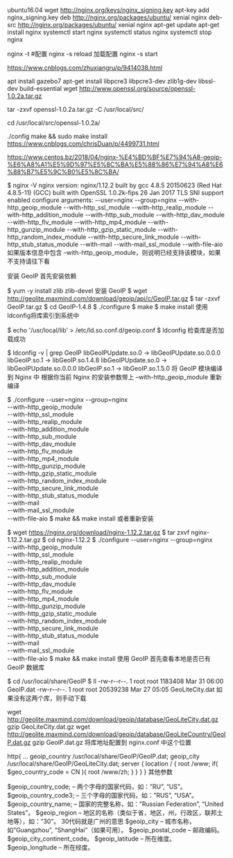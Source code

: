 

ubuntu16.04
wget http://nginx.org/keys/nginx_signing.key
apt-key add nginx_signing.key
deb http://nginx.org/packages/ubuntu/ xenial nginx
deb-src http://nginx.org/packages/ubuntu/ xenial nginx
apt-get update
apt-get install nginx
systemctl start nginx
systemctl status nginx
systemctl stop nginx

nginx -t #配置
nginx -s reload 加载配置
nginx -s start

https://www.cnblogs.com/zhuxiangru/p/9414038.html

apt install gazebo7
apt-get install libpcre3 libpcre3-dev zlib1g-dev libssl-dev build-essential
wget http://www.openssl.org/source/openssl-1.0.2a.tar.gz

 tar -zxvf openssl-1.0.2a.tar.gz -C /usr/local/src/

cd /usr/local/src/openssl-1.0.2a/

 ./config
 make && sudo make install
 https://www.cnblogs.com/chrisDuan/p/4499731.html


https://www.centos.bz/2018/04/nginx-%E4%BD%BF%E7%94%A8-geoip-%E6%A8%A1%E5%9D%97%E5%8C%BA%E5%88%86%E7%94%A8%E6%88%B7%E5%9C%B0%E5%8C%BA/



$ nginx -V
nginx version: nginx/1.12.2
built by gcc 4.8.5 20150623 (Red Hat 4.8.5-11) (GCC)
built with OpenSSL 1.0.2k-fips  26 Jan 2017
TLS SNI support enabled
configure arguments: --user=nginx --group=nginx --with-http_geoip_module --with-http_ssl_module --with-http_realip_module --with-http_addition_module --with-http_sub_module --with-http_dav_module --with-http_flv_module --with-http_mp4_module --with-http_gunzip_module --with-http_gzip_static_module --with-http_random_index_module --with-http_secure_link_module --with-http_stub_status_module --with-mail --with-mail_ssl_module --with-file-aio
如果版本信息中包含 –with-http_geoip_module，则说明已经支持该模块，如果不支持请往下看

安装 GeoIP
首先安装依赖

$ yum -y install zlib zlib-devel
安装 GeoIP
$ wget http://geolite.maxmind.com/download/geoip/api/c/GeoIP.tar.gz
$ tar -zxvf GeoIP.tar.gz
$ cd GeoIP-1.4.8
$ ./configure
$ make
$ make install
使用ldconfig将库索引到系统中

$ echo '/usr/local/lib' > /etc/ld.so.conf.d/geoip.conf
$ ldconfig
检查库是否加载成功

$ ldconfig -v | grep GeoIP
libGeoIPUpdate.so.0 -> libGeoIPUpdate.so.0.0.0
libGeoIP.so.1 -> libGeoIP.so.1.4.8
libGeoIPUpdate.so.0 -> libGeoIPUpdate.so.0.0.0
libGeoIP.so.1 -> libGeoIP.so.1.5.0
将 GeoIP 模块编译到 Nginx 中
根据你当前 Nginx 的安装参数带上 –with-http_geoip_module 重新编译

$ ./configure --user=nginx --group=nginx \
    --with-http_geoip_module \
    --with-http_ssl_module \
    --with-http_realip_module \
    --with-http_addition_module \
    --with-http_sub_module \
    --with-http_dav_module \
    --with-http_flv_module \
    --with-http_mp4_module \
    --with-http_gunzip_module \
    --with-http_gzip_static_module \
    --with-http_random_index_module \
    --with-http_secure_link_module \
    --with-http_stub_status_module \
    --with-mail \
    --with-mail_ssl_module \
    --with-file-aio
$ make && make install
或者重新安装

$ wget https://nginx.org/download/nginx-1.12.2.tar.gz
$ tar zxvf nginx-1.12.2.tar.gz
$ cd nginx-1.12.2
$ ./configure --user=nginx --group=nginx \
    --with-http_geoip_module \
    --with-http_ssl_module \
    --with-http_realip_module \
    --with-http_addition_module \
    --with-http_sub_module \
    --with-http_dav_module \
    --with-http_flv_module \
    --with-http_mp4_module \
    --with-http_gunzip_module \
    --with-http_gzip_static_module \
    --with-http_random_index_module \
    --with-http_secure_link_module \
    --with-http_stub_status_module \
    --with-mail \
    --with-mail_ssl_module \
    --with-file-aio
$ make && make install
使用 GeoIP
首先查看本地是否已有 GeoIP 数据库

$ cd /usr/local/share/GeoIP
$ ll
-rw-r--r--. 1 root root  1183408 Mar 31 06:00 GeoIP.dat
-rw-r--r--. 1 root root 20539238 Mar 27 05:05 GeoLiteCity.dat
如果没有这两个库，则手动下载

wget http://geolite.maxmind.com/download/geoip/database/GeoLiteCity.dat.gz
gzip GeoLiteCity.dat.gz
wget http://geolite.maxmind.com/download/geoip/database/GeoLiteCountry/GeoIP.dat.gz
gzip GeoIP.dat.gz
将库地址配置到 nginx.conf 中这个位置

http{
    ...
    geoip_country /usr/local/share/GeoIP/GeoIP.dat;
    geoip_city /usr/local/share/GeoIP/GeoLiteCity.dat;
    server {
        location / {
            root /www;
            if( $geo_country_code = CN ){
                root /www/zh;
            }
        }
    }
}
其他参数

$geoip_country_code; – 两个字母的国家代码，如：”RU”, “US”。
$geoip_country_code3; – 三个字母的国家代码，如：”RUS”, “USA”。
$geoip_country_name; – 国家的完整名称，如：”Russian Federation”, “United States”。
$geoip_region – 地区的名称（类似于省，地区，州，行政区，联邦土地等），如：”30”。 30代码就是广州的意思
$geoip_city – 城市名称，如”Guangzhou”, “ShangHai”（如果可用）。
$geoip_postal_code – 邮政编码。
$geoip_city_continent_code。
$geoip_latitude – 所在维度。
$geoip_longitude – 所在经度。

